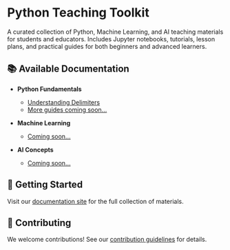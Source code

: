# Python Teaching Toolkit

A curated collection of Python, Machine Learning, and AI teaching materials for students and educators. Includes Jupyter notebooks, tutorials, lesson plans, and practical guides for both beginners and advanced learners.

## 📚 Available Documentation

- **Python Fundamentals**
  - [Understanding Delimiters](docs/python/fundamentals/delimiters.md)
  - [More guides coming soon...]()

- **Machine Learning**
  - [Coming soon...]()

- **AI Concepts**
  - [Coming soon...]()

## 🚀 Getting Started

Visit our [documentation site](https://lwgray.github.io/python-teaching-toolkit) for the full collection of materials.

## 🤝 Contributing

We welcome contributions! See our [contribution guidelines](CONTRIBUTING.md) for details.
